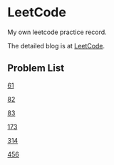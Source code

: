 # LeetCode

My own leetcode practice record.

The detailed blog is at [LeetCode](https://www.wolai.com/tony5t4rk/6dxxdnKmbu3rpFuKtFyGvj).

## Problem List

[61](https://github.com/Tony5t4rk/LeetCode/blob/master/daily/2021/03/2021-3-27(61).py)

[82](https://github.com/Tony5t4rk/LeetCode/blob/master/daily/2021/03/2021-3-25(82).py)

[83](https://github.com/Tony5t4rk/LeetCode/blob/master/daily/2021/03/2021-3-26(83).py)

[173](https://github.com/Tony5t4rk/LeetCode/blob/master/daily/2021/03/2021-3-28(173).py)

[314](https://github.com/Tony5t4rk/LeetCode/blob/master/daily/2021/03/2021-3-23(314).py)

[456](https://github.com/Tony5t4rk/LeetCode/blob/master/daily/2021/03/2021-3-24(456).py)


